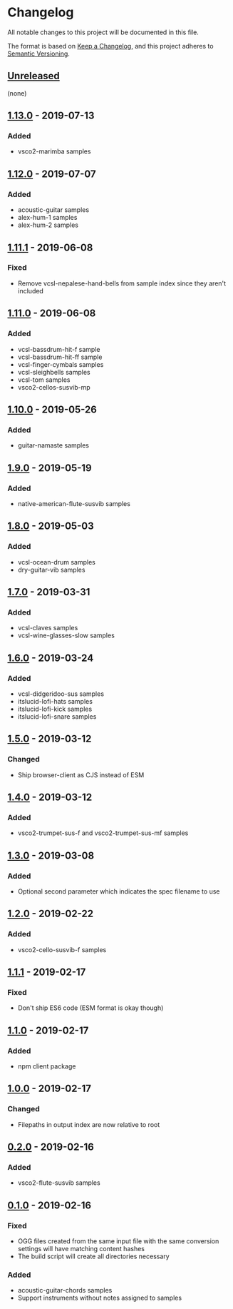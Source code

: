 # Changelog

All notable changes to this project will be documented in this file.

The format is based on [Keep a Changelog](https://keepachangelog.com/en/1.0.0/),
and this project adheres to [Semantic Versioning](https://semver.org/spec/v2.0.0.html).

## [Unreleased]

(none)

## [1.13.0] - 2019-07-13

### Added

- vsco2-marimba samples

## [1.12.0] - 2019-07-07

### Added

- acoustic-guitar samples
- alex-hum-1 samples
- alex-hum-2 samples

## [1.11.1] - 2019-06-08

### Fixed

- Remove vcsl-nepalese-hand-bells from sample index since they aren't included

## [1.11.0] - 2019-06-08

### Added

- vcsl-bassdrum-hit-f sample
- vcsl-bassdrum-hit-ff sample
- vcsl-finger-cymbals samples
- vcsl-sleighbells samples
- vcsl-tom samples
- vsco2-cellos-susvib-mp

## [1.10.0] - 2019-05-26

### Added

- guitar-namaste samples

## [1.9.0] - 2019-05-19

### Added

- native-american-flute-susvib samples

## [1.8.0] - 2019-05-03

### Added

- vcsl-ocean-drum samples
- dry-guitar-vib samples

## [1.7.0] - 2019-03-31

### Added

- vcsl-claves samples
- vcsl-wine-glasses-slow samples

## [1.6.0] - 2019-03-24

### Added

- vcsl-didgeridoo-sus samples
- itslucid-lofi-hats samples
- itslucid-lofi-kick samples
- itslucid-lofi-snare samples

## [1.5.0] - 2019-03-12

### Changed

- Ship browser-client as CJS instead of ESM

## [1.4.0] - 2019-03-12

### Added

- vsco2-trumpet-sus-f and vsco2-trumpet-sus-mf samples

## [1.3.0] - 2019-03-08

### Added

- Optional second parameter which indicates the spec filename to use

## [1.2.0] - 2019-02-22

### Added

- vsco2-cello-susvib-f samples

## [1.1.1] - 2019-02-17

### Fixed

- Don't ship ES6 code (ESM format is okay though)

## [1.1.0] - 2019-02-17

### Added

- npm client package

## [1.0.0] - 2019-02-17

### Changed

- Filepaths in output index are now relative to root

## [0.2.0] - 2019-02-16

### Added

- vsco2-flute-susvib samples

## [0.1.0] - 2019-02-16

### Fixed

- OGG files created from the same input file with the same conversion settings will have matching content hashes
- The build script will create all directories necessary

### Added

- acoustic-guitar-chords samples
- Support instruments without notes assigned to samples

[unreleased]: https://github.com/generative-music/samples.generative.fm/compare/v1.13.0...HEAD
[1.13.0]: https://github.com/generative-music/samples.generative.fm/compare/v1.12.0...v1.13.0
[1.12.0]: https://github.com/generative-music/samples.generative.fm/compare/v1.11.1...v1.12.0
[1.11.1]: https://github.com/generative-music/samples.generative.fm/compare/v1.11.0...v1.11.1
[1.11.0]: https://github.com/generative-music/samples.generative.fm/compare/v1.10.0...v1.11.0
[1.10.0]: https://github.com/generative-music/samples.generative.fm/compare/v1.9.0...v1.10.0
[1.9.0]: https://github.com/generative-music/samples.generative.fm/compare/v1.8.0...v1.9.0
[1.8.0]: https://github.com/generative-music/samples.generative.fm/compare/v1.7.0...v1.8.0
[1.7.0]: https://github.com/generative-music/samples.generative.fm/compare/v1.6.0...v1.7.0
[1.6.0]: https://github.com/generative-music/samples.generative.fm/compare/v1.5.0...v1.6.0
[1.5.0]: https://github.com/generative-music/samples.generative.fm/compare/v1.4.0...v1.5.0
[1.4.0]: https://github.com/generative-music/samples.generative.fm/compare/v1.3.0...v1.4.0
[1.3.0]: https://github.com/generative-music/samples.generative.fm/compare/v1.2.0...v1.3.0
[1.2.0]: https://github.com/generative-music/samples.generative.fm/compare/v1.1.1...v1.2.0
[1.1.1]: https://github.com/generative-music/samples.generative.fm/compare/v1.1.0...v1.1.1
[1.1.0]: https://github.com/generative-music/samples.generative.fm/compare/v1.0.0...v1.1.0
[1.0.0]: https://github.com/generative-music/samples.generative.fm/compare/v0.2.0...v1.0.0
[0.2.0]: https://github.com/generative-music/samples.generative.fm/compare/v0.1.0...v0.2.0
[0.1.0]: https://github.com/generative-music/samples.generative.fm/compare/v0.0.5...v0.1.0
